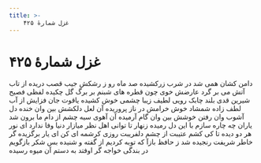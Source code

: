 ```yaml
---
title: >-
    غزل شمارهٔ ۴۲۵
---
```

# غزل شمارهٔ ۴۲۵

دامن کشان همی شد در شرب زرکشیده
صد ماه رو ز رشکش جیب قصب دریده
از تاب آتش می بر گرد عارضش خوی
چون قطره های شبنم بر برگ گل چکیده
لفظی فصیح شیرین قدی بلند چابک
رویی لطیف زیبا چشمی خوش کشیده
یاقوت جان فزایش از آب لطف زاده
شمشاد خوش خرامش در ناز پروریده
آن لعل دلکشش بین وان خنده دل آشوب
وان رفتن خوشش بین وان گام آرمیده
آن آهوی سیه چشم از دام ما برون شد
یاران چه چاره سازم با این دل رمیده
زنهار تا توانی اهل نظر میازار
دنیا وفا ندارد ای نور هر دو دیده
تا کی کشم عتیبت از چشم دلفریبت
روزی کرشمه ای کن ای یار برگزیده
گر خاطر شریفت رنجیده شد ز حافظ
بازآ که توبه کردیم از گفته و شنیده
بس شکر بازگویم در بندگی خواجه
گر اوفتد به دستم آن میوه رسیده
